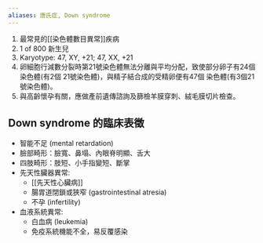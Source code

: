```yaml
---
aliases: 唐氏症, Down syndrome
---
```

1. 最常見的[[染色體數目異常]]疾病 
2. 1 of 800 新生兒 
3. Karyotype: 47, XY, +21; 47, XX, +21 
4. 卵細胞行減數分裂時第21號染色體無法分離與平均分配，致使部分卵子有24個染色體(有2個 21號染色體)，與精子結合成的受精卵便有47個 染色體(有3個21號染色體)。 
5. 與高齡懷孕有關，應做產前遺傳諮詢及篩檢羊膜穿刺、絨毛膜切片檢查。
## Down syndrome 的臨床表徵
- 智能不足 (mental retardation) 
- 臉部畸形：臉寬、鼻塌、內眼脊明顯、舌大 
- 四肢畸形：肢短、小手指變短、斷掌 
- 先天性臟器異常: 
	- [[先天性心臟病]]
	- 腸胃道閉鎖或狹窄 (gastrointestinal atresia)
	- 不孕 (infertility) 
- 血液系統異常: 
	- 白血病 (leukemia)
	- 免疫系統機能不全，易反覆感染